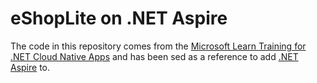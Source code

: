 # eShopLite on .NET Aspire
The code in this repository comes from the [Microsoft Learn Training for .NET Cloud Native Apps](https://learn.microsoft.com/training/modules/microservices-devops-aspnet-core/) and has been sed as a reference to add [.NET Aspire](https://learn.microsoft.com/dotnet/aspire/) to.

